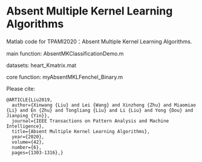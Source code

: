 # Absent Multiple Kernel Learning Algorithms

Matlab code for TPAMI2020：Absent Multiple Kernel Learning Algorithms.

main function: AbsentMKClassificationDemo.m

datasets: heart_Kmatrix.mat

core function: myAbsentMKLFenchel_Binary.m


Please cite:

```
@ARTICLE{Liu2019,
  author={Xinwang {Liu} and Lei {Wang} and Xinzhong {Zhu} and Miaomiao {Li} and En {Zhu} and Tongliang {Liu} and Li {Liu} and Yong {Dou} and Jianping {Yin}},
  journal={IEEE Transactions on Pattern Analysis and Machine Intelligence}, 
  title={Absent Multiple Kernel Learning Algorithms}, 
  year={2020},
  volume={42},
  number={6},
  pages={1303-1316},}
```
